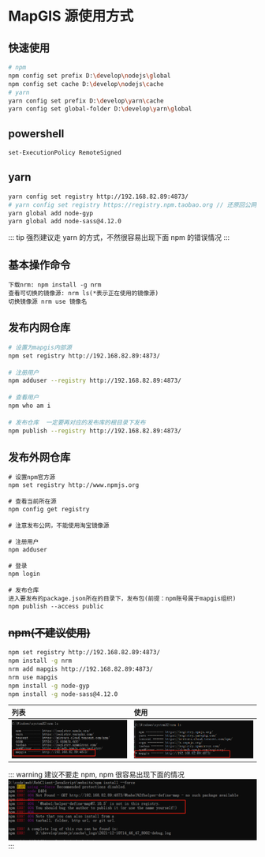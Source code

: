 # MapGIS 源使用方式

## 快速使用

```sh
# npm
npm config set prefix D:\develop\nodejs\global
npm config set cache D:\develop\nodejs\cache
# yarn
yarn config set prefix D:\develop\yarn\cache
yarn config set global-folder D:\develop\yarn\global
```

## powershell

```sh
set-ExecutionPolicy RemoteSigned
```

## yarn

```sh
yarn config set registry http://192.168.82.89:4873/
# yarn config set registry https://registry.npm.taobao.org // 还原回公网仓库
yarn global add node-gyp
yarn global add node-sass@4.12.0
```

::: tip
强烈建议走 yarn 的方式，不然很容易出现下面 npm 的错误情况
:::

## 基本操作命令

```
下载nrm: npm install -g nrm
查看可切换的镜像源: nrm ls(*表示正在使用的镜像源)
切换镜像源 nrm use 镜像名
```

## 发布内网仓库

```sh
# 设置为mapgis内部源
npm set registry http://192.168.82.89:4873/

# 注册用户
npm adduser --registry http://192.168.82.89:4873/

# 查看用户
npm who am i

# 发布仓库  一定要再对应的发布库的根目录下发布
npm publish --registry http://192.168.82.89:4873/
```

## 发布外网仓库

```
# 设置npm官方源
npm set registry http://www.npmjs.org

# 查看当前所在源
npm config get registry

# 注意发布公网，不能使用淘宝镜像源

# 注册用户
npm adduser

# 登录
npm login

# 发布仓库
进入要发布的package.json所在的目录下，发布包(前提：npm账号属于mapgis组织)
npm publish --access public
```

## ~~npm(不建议使用)~~

```sh
npm set registry http://192.168.82.89:4873/
npm install -g nrm
nrm add mapgis http://192.168.82.89:4873/
nrm use mapgis
npm install -g node-gyp
npm install -g node-sass@4.12.0
```

| 列表                         | 使用                             |
| :--------------------------- | :------------------------------- |
| ![mapgis](./yarn/mapgis.png) | ![mapgis](./yarn/use_mapgis.png) |

::: warning
建议不要走 npm, npm 很容易出现下面的情况
![mapgis](./yarn/npm_error.png)
:::
